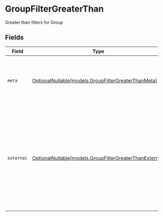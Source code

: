 # GroupFilterGreaterThan

Greater than filters for Group


## Fields

| Field                                                                                                                                                           | Type                                                                                                                                                            | Required                                                                                                                                                        | Description                                                                                                                                                     | Example                                                                                                                                                         |
| --------------------------------------------------------------------------------------------------------------------------------------------------------------- | --------------------------------------------------------------------------------------------------------------------------------------------------------------- | --------------------------------------------------------------------------------------------------------------------------------------------------------------- | --------------------------------------------------------------------------------------------------------------------------------------------------------------- | --------------------------------------------------------------------------------------------------------------------------------------------------------------- |
| `meta`                                                                                                                                                          | [OptionalNullable[models.GroupFilterGreaterThanMeta]](../models/groupfiltergreaterthanmeta.md)                                                                  | :heavy_minus_sign:                                                                                                                                              | Metadata information for the Group                                                                                                                              | {<br/>"createdAt": "2024-01-15T10:30:00Z",<br/>"updatedAt": "2024-01-15T10:30:00Z"<br/>}                                                                        |
| `external`                                                                                                                                                      | [OptionalNullable[models.GroupFilterGreaterThanExternal]](../models/groupfiltergreaterthanexternal.md)                                                          | :heavy_minus_sign:                                                                                                                                              | External is a reusable object that can be used to store external information about the employee from another system, used for third-party integration tracking. |                                                                                                                                                                 |